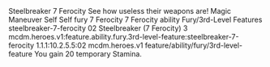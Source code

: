 <ability>
  <name>Steelbreaker</name>
  <cost>7 Ferocity</cost>
  <flavor>See how useless their weapons are!</flavor>
  <keywords>
    <keyword>Magic</keyword>
  </keywords>
  <type>Maneuver</type>
  <distance>Self</distance>
  <target>Self</target>
  <metadata>
    <class>fury</class>
    <cost>7 Ferocity</cost>
    <cost_amount>7</cost_amount>
    <cost_resource>Ferocity</cost_resource>
    <feature_type>ability</feature_type>
    <file_dpath>Fury/3rd-Level Features</file_dpath>
    <item_id>steelbreaker-7-ferocity</item_id>
    <item_index>02</item_index>
    <item_name>Steelbreaker (7 Ferocity)</item_name>
    <level>3</level>
    <scc>mcdm.heroes.v1:feature.ability.fury.3rd-level-feature:steelbreaker-7-ferocity</scc>
    <scdc>1.1.1:10.2.5.5:02</scdc>
    <source>mcdm.heroes.v1</source>
    <type>feature/ability/fury/3rd-level-feature</type>
  </metadata>
  <effects>
    <effect type="mundane">You gain 20 temporary Stamina.</effect>
  </effects>
</ability>

